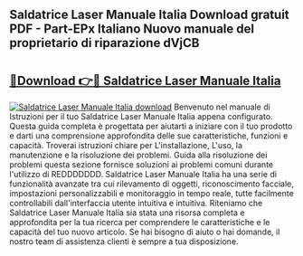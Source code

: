 ## Saldatrice Laser Manuale Italia Download gratuit PDF - Part-EPx Italiano Nuovo manuale del proprietario di riparazione dVjCB

# <h2><a href="http://df991c.blite.top/?on=Saldatrice+Laser+Manuale+Italia">🔗Download 👉🔴 Saldatrice Laser Manuale Italia</a></h2>

[![Saldatrice Laser Manuale Italia download](https://i.imgur.com/lujVjoI.png)](http://df991c.blite.top/?on=Saldatrice+Laser+Manuale+Italia)
Benvenuto nel manuale di Istruzioni per il tuo Saldatrice Laser Manuale Italia appena configurato. Questa guida completa è progettata per aiutarti a iniziare con il tuo prodotto e darti una comprensione approfondita delle sue caratteristiche, funzioni e capacità. Troverai istruzioni chiare per L'installazione, L'uso, la manutenzione e la risoluzione dei problemi. Guida alla risoluzione dei problemi questa sezione fornisce soluzioni ai problemi comuni durante l'utilizzo di REDDDDDDD. Saldatrice Laser Manuale Italia ha una serie di funzionalità avanzate tra cui rilevamento di oggetti, riconoscimento facciale, impostazioni personalizzabili e monitoraggio in tempo reale, tutte facilmente controllabili dall'interfaccia utente intuitiva e intuitiva. Riteniamo che Saldatrice Laser Manuale Italia sia stata una risorsa completa e approfondita per la tua ricerca per comprendere le caratteristiche e le capacità del tuo nuovo articolo. Se hai bisogno di aiuto o hai domande, il nostro team di assistenza clienti è sempre a tua disposizione.
